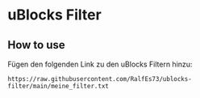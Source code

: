 # uBlocks Filter
## How to use
Fügen den folgenden Link zu den uBlocks Filtern hinzu:

```https://raw.githubusercontent.com/RalfEs73/ublocks-filter/main/meine_filter.txt```


